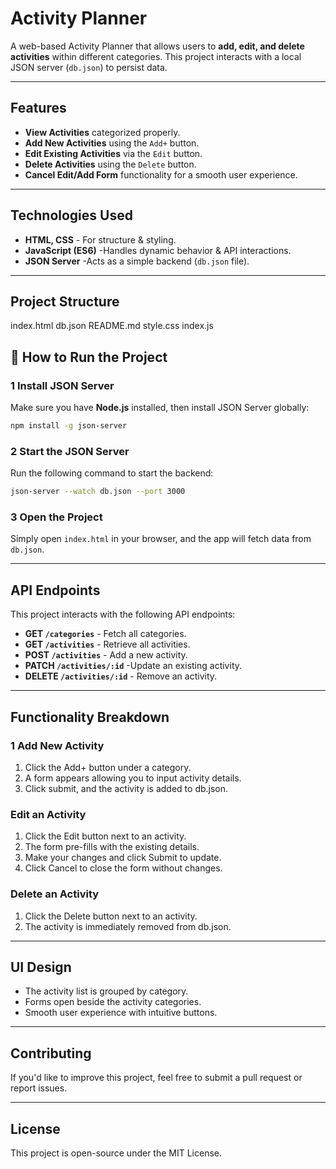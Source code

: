 # Activity Planner

A web-based Activity Planner that allows users to **add, edit, and delete activities** within different categories. This project interacts with a local JSON server (`db.json`) to persist data.

---

## Features
- **View Activities** categorized properly.
- **Add New Activities** using the `Add+` button.
- **Edit Existing Activities** via the `Edit` button.
- **Delete Activities** using the `Delete` button.
- **Cancel Edit/Add Form** functionality for a smooth user experience.

---

## Technologies Used
- **HTML, CSS** - For structure & styling.
- **JavaScript (ES6)** -Handles dynamic behavior & API interactions.
- **JSON Server** -Acts as a simple backend (`db.json` file).

---

##  Project Structure
index.html 
db.json
README.md
style.css
index.js

## 🚀 How to Run the Project
### 1️ Install JSON Server
Make sure you have **Node.js** installed, then install JSON Server globally:
```sh
npm install -g json-server
```

### 2️ Start the JSON Server
Run the following command to start the backend:
```sh
json-server --watch db.json --port 3000
```

### 3️ Open the Project
Simply open `index.html` in your browser, and the app will fetch data from `db.json`.

---

## API Endpoints
This project interacts with the following API endpoints:
- **GET `/categories`** - Fetch all categories.
- **GET `/activities`** - Retrieve all activities.
- **POST `/activities`** - Add a new activity.
- **PATCH `/activities/:id`** -Update an existing activity.
- **DELETE `/activities/:id`** - Remove an activity.

---

##  Functionality Breakdown
### 1 Add New Activity
1. Click the Add+ button under a category.
2. A form appears allowing you to input activity details.
3. Click submit, and the activity is added to db.json.

### Edit an Activity
1. Click the Edit button next to an activity.
2. The form pre-fills with the existing details.
3. Make your changes and click Submit to update.
4. Click Cancel to close the form without changes.

### Delete an Activity
1. Click the Delete button next to an activity.
2. The activity is immediately removed from db.json.

---

##  UI Design
- The activity list is grouped by category.
- Forms open beside the activity categories.
- Smooth user experience with intuitive buttons.

---

## Contributing
If you'd like to improve this project, feel free to submit a pull request or report issues.

---

##  License
This project is open-source under the MIT License.